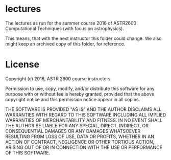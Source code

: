 # lectures
The lectures as run for the summer course 2016 of ASTR2600 Computational Techniques (with focus on astrophysics).

This means, that with the next instructor this folder could change.
We also might keep an archived copy of this folder, for reference.

# License

Copyright (c) 2016, ASTR 2600 course instructors

Permission to use, copy, modify, and/or distribute this software for any purpose with or without fee is hereby granted, provided that the above copyright notice and this permission notice appear in all copies.

THE SOFTWARE IS PROVIDED "AS IS" AND THE AUTHOR DISCLAIMS ALL WARRANTIES WITH REGARD TO THIS SOFTWARE INCLUDING ALL IMPLIED WARRANTIES OF MERCHANTABILITY AND FITNESS. IN NO EVENT SHALL THE AUTHOR BE LIABLE FOR ANY SPECIAL, DIRECT, INDIRECT, OR CONSEQUENTIAL DAMAGES OR ANY DAMAGES WHATSOEVER RESULTING FROM LOSS OF USE, DATA OR PROFITS, WHETHER IN AN ACTION OF CONTRACT, NEGLIGENCE OR OTHER TORTIOUS ACTION, ARISING OUT OF OR IN CONNECTION WITH THE USE OR PERFORMANCE OF THIS SOFTWARE.
